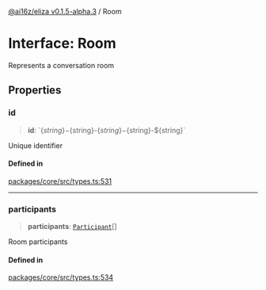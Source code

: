 [@ai16z/eliza v0.1.5-alpha.3](../index.md) / Room

# Interface: Room

Represents a conversation room

## Properties

### id

> **id**: \`$\{string\}-$\{string\}-$\{string\}-$\{string\}-$\{string\}\`

Unique identifier

#### Defined in

[packages/core/src/types.ts:531](https://github.com/tfleets/Ava/blob/main/packages/core/src/types.ts#L531)

***

### participants

> **participants**: [`Participant`](Participant.md)[]

Room participants

#### Defined in

[packages/core/src/types.ts:534](https://github.com/tfleets/Ava/blob/main/packages/core/src/types.ts#L534)
